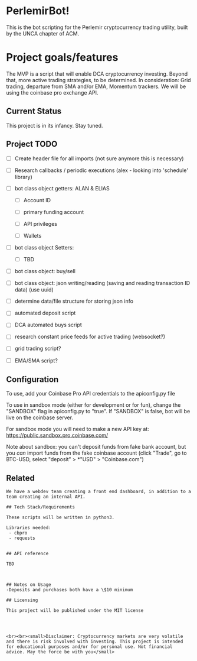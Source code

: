 # PerlemirBot!

This is the bot scripting for the Perlemir cryptocurrency trading utility, built by the UNCA chapter of ACM.


# Project goals/features

The MVP is a script that will enable DCA cryptocurrency investing. Beyond that, more active trading strategies, to be determined. In consideration: Grid trading, departure from SMA and/or EMA, Momentum trackers. We will be using the coinbase pro exchange API.


## Current Status

This project is in its infancy. Stay tuned.

## Project TODO
- [ ] Create header file for all imports (not sure anymore this is necessary)
- [ ] Research callbacks / periodic executions (alex - looking into 'schedule' library)
- [ ] bot class object getters: ALAN & ELIAS
  
    -[ ] Account ID
     
    -[ ] primary funding account
     
    -[ ] API privileges 
     
    -[ ] Wallets
  
- [ ] bot class object Setters:
     
  -[ ] TBD
  
- [ ] bot class object: buy/sell
- [ ] bot class object: json writing/reading (saving and reading transaction ID data) (use uuid)
 -[ ] determine data/file structure for storing json info
- [ ] automated deposit script
- [ ] DCA automated buys script
- [ ] research constant price feeds for active trading (websocket?)
- [ ] grid trading script?
- [ ] EMA/SMA script?



## Configuration

To use, add your Coinbase Pro API credentials to the apiconfig.py file

To use in sandbox mode (either for development or for fun), change the "SANDBOX" flag in apiconfig.py to "true". If "SANDBOX" is false, bot will be live on the coinbase server.

For sandbox mode you will need to make a new API key at:
https://public.sandbox.pro.coinbase.com/

Note about sandbox: you can't deposit funds from fake bank account, but you *can* import funds from the fake coinbase account (click "Trade", go to BTC-USD, select "deposit" > *"USD" > "Coinbase.com")

## Related 
~~~~
We have a webdev team creating a front end dashboard, in addition to a team creating an internal API.

## Tech Stack/Requirements

These scripts will be written in python3.

Libraries needed:
 - cbpro
 - requests


## API reference

TBD



## Notes on Usage
-Deposits and purchases both have a \$10 minimum 

## Licensing

This project will be published under the MIT license




<br><br><small>Disclaimer: Cryptocurrency markets are very volatile and there is risk involved with investing. This project is intended for educational purposes and/or for personal use. Not financial advice. May the force be with you</small>

